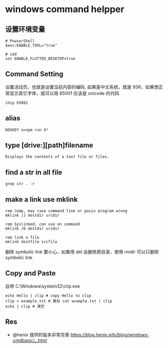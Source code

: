 # windows command helpper

## 设置环境变量
```
# PowserShell
$env:ENABLE_TOOL="true"

# cmd
set ENABLE_FLUTTER_DESKTOP=true
```

## Command Setting
设置活动页，也就是设置当前内容的编码, 如果是中文系统，就是 936，如果想正常显示其它字体，就可以用 65001 应该是 unicode 的代码
```
chcp 65001
```

## alias
```
DOSKEY n=npm run $*
```

## type [drive:][path]filename
```
Displays the contents of a text file or files.
```

## find a str in all file
```
grep str . -r
```

## make a link use mklink
```
rem Jump, may case command line or posix program wrong
mklink /J destdir srcdir

rem Syslinked, can use on command
mklink /D destdir srcdir

rem link a file
mklink destfile srcfile
```
删除 symbolic link  要小心，如果用 del 会删除原目录，使用 rmdir 可以只删除 symbolic link

## Copy and Paste
自带 C:\Windows\system32\clip.exe
```
echo Hello | clip # copy Hello to clip
clip < example.txt # 类似 cat example.txt | clip
echo | clip # 清空
```


## Res
- @henix 提供的版本非常完善 https://blog.henix.info/blog/windows-cmdbasic/_.html
